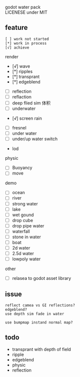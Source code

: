 godot water pack  
LICENESE under MIT

## feature
```
[ ] work not started
[*] work in process
[√] achieve
```

render
- [√] wave
- [*] ripples
- [*] transprant 
- [*] edgeblend
- [ ] reflection
- [ ] reflaction
- [ ] deep flied sim 体积
- [ ] underwater
- [√] screen rain
- [ ] fresnel
- [ ] under water
- [ ] under/up water switch
- lod

physic
- [ ] Buoyancy 
- [ ] move

demo
- [ ] ocean
- [ ] river
- [ ] strong water
- [ ] lake
- [ ] wet gound
- [ ] drop cube
- [ ] drop pipe water
- [ ] waterfall
- [ ] stone in water
- [ ] boat
- [ ] 2d water
- [ ] 2.5d water
- [ ] lowpoly water

other
- [ ] relasea to godot asset library

## issue
```
reflect camea vs GI reflections?
edgeblend?
use depth sim fade in water 

use bumpmap instand normal map?
```

## todo
- transprant with depth of field
- ripple
- edgeblend
- physic
- reflection




